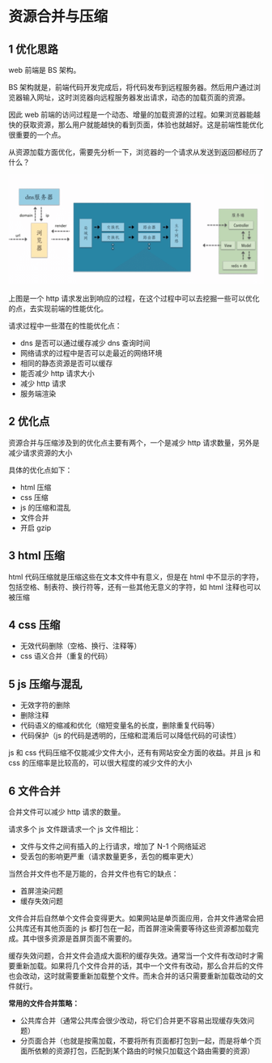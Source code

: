 # 资源合并与压缩

## 1 优化思路

web 前端是 BS 架构。

BS 架构就是，前端代码开发完成后，将代码发布到远程服务器。然后用户通过浏览器输入网址，这时浏览器向远程服务器发出请求，动态的加载页面的资源。

因此 web 前端的访问过程是一个动态、增量的加载资源的过程。如果浏览器能越快的获取资源，那么用户就能越快的看到页面，体验也就越好。这是前端性能优化很重要的一个点。

从资源加载方面优化，需要先分析一下，浏览器的一个请求从发送到返回都经历了什么？

![](../../images/1_resource_20191117164149.png)

上图是一个 http 请求发出到响应的过程，在这个过程中可以去挖掘一些可以优化的点，去实现前端的性能优化。

请求过程中一些潜在的性能优化点：

- dns 是否可以通过缓存减少 dns 查询时间
- 网络请求的过程中是否可以走最近的网络环境
- 相同的静态资源是否可以缓存
- 能否减少 http 请求大小
- 减少 http 请求
- 服务端渲染

## 2 优化点

资源合并与压缩涉及到的优化点主要有两个，一个是减少 http 请求数量，另外是减少请求资源的大小

具体的优化点如下：

- html 压缩
- css 压缩
- js 的压缩和混乱
- 文件合并
- 开启 gzip

## 3 html 压缩

html 代码压缩就是压缩这些在文本文件中有意义，但是在 html 中不显示的字符，包括空格、制表符、换行符等，还有一些其他无意义的字符，如 html 注释也可以被压缩

## 4 css 压缩

- 无效代码删除（空格、换行、注释等）
- css 语义合并（重复的代码）

## 5 js 压缩与混乱

- 无效字符的删除
- 删除注释
- 代码语义的缩减和优化（缩短变量名的长度，删除重复代码等）
- 代码保护（js 的代码是透明的，压缩和混淆后可以降低代码的可读性）

js 和 css 代码压缩不仅能减少文件大小，还有有网站安全方面的收益。并且 js 和 css 的压缩率是比较高的，可以很大程度的减少文件的大小

## 6 文件合并

合并文件可以减少 http 请求的数量。

请求多个 js 文件跟请求一个 js 文件相比：

- 文件与文件之间有插入的上行请求，增加了 N-1 个网络延迟
- 受丢包的影响更严重（请求数量更多，丢包的概率更大）

当然合并文件也不是万能的，合并文件也有它的缺点：

- 首屏渲染问题
- 缓存失效问题

文件合并后自然单个文件会变得更大。如果网站是单页面应用，合并文件通常会把公共库还有其他页面的 js 都打包在一起，而首屏渲染需要等待这些资源都加载完成。其中很多资源是首屏页面不需要的。

缓存失效问题，合并文件会造成大面积的缓存失效。通常当一个文件有改动时才需要重新加载。如果将几个文件合并的话，其中一个文件有改动，那么合并后的文件也会改动，这时就需要重新加载整个文件。而未合并的话只需要重新加载改动的文件就行。

**常用的文件合并策略：**

- 公共库合并（通常公共库会很少改动，将它们合并更不容易出现缓存失效问题）
- 分页面合并（也就是按需加载，不要将所有页面都打包到一起，而是将单个页面所依赖的资源打包，匹配到某个路由的时候只加载这个路由需要的资源）
